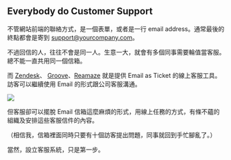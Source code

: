 ## Everybody do Customer Support

不管網站前端的聯絡方式，是一個表單，或者是一行 email address。通常最後的終點都會是寄到 support@yourcompany.com。

不過回信的人，往往不會是同一人。生意一大，就會有多個同事需要輪值當客服。總不能一直共用同一個信箱。

而 [Zendesk](http://zendesk.com)、 [Groove](http://groovehq.com)、[Reamaze](http://) 就是提供 Email as Ticket 的線上客服工具。訪客可以繼續使用 Email 的形式跟公司客服溝通。

![](http://d.pr/i/1lsNm+)

但客服卻可以擺脫 Email 信箱這麼麻煩的形式，用線上任務的方式，有條不蘊的組織及安排這些客服信件的內容。

（相信我，信箱裡面同時只要有十個訪客提出問題，同事就回到手忙腳亂了。）

當然，設立客服系統，只是第一步。
